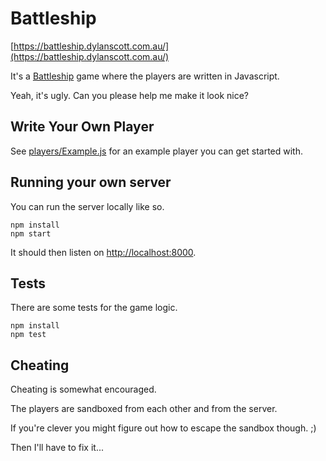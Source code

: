 # Battleship

[https://battleship.dylanscott.com.au/](https://battleship.dylanscott.com.au/)

It's a [Battleship](<https://en.wikipedia.org/wiki/Battleship_(game)>) game
where the players are written in Javascript.

Yeah, it's ugly. Can you please help me make it look nice?

## Write Your Own Player

See [players/Example.js](players/Example.js) for an example player you can get
started with.

## Running your own server

You can run the server locally like so.

```
npm install
npm start
```

It should then listen on [http://localhost:8000](http://localhost:8000).

## Tests

There are some tests for the game logic.

```
npm install
npm test
```

## Cheating

Cheating is somewhat encouraged.

The players are sandboxed from each other and from the server.

If you're clever you might figure out how to escape the sandbox though. ;)

Then I'll have to fix it...
